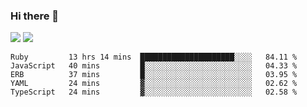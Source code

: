 ### Hi there 👋

<!--
**sasharevzin/sasharevzin** is a ✨ _special_ ✨ repository because its `README.md` (this file) appears on your GitHub profile.

Here are some ideas to get you started:

- 🔭 I’m currently working on ...
- 🌱 I’m currently learning ...
- 👯 I’m looking to collaborate on ...
- 🤔 I’m looking for help with ...
- 💬 Ask me about ...
- 📫 How to reach me: ...
- 😄 Pronouns: ...
- ⚡ Fun fact: ...
-->

![](https://yusufozturk.vercel.app/api?username=sasharevzin&hide_title=true&include_all_commits=true&count_private=true&show_icons=true) ![](https://yusufozturk.vercel.app/api/top-langs/?username=sasharevzin&layout=compact&langs_count=10&hide=apacheconf,coffeescript)

<!--START_SECTION:waka-->
```text
Ruby         13 hrs 14 mins  █████████████████████░░░░   84.11 % 
JavaScript   40 mins         █░░░░░░░░░░░░░░░░░░░░░░░░   04.33 % 
ERB          37 mins         █░░░░░░░░░░░░░░░░░░░░░░░░   03.95 % 
YAML         24 mins         ▓░░░░░░░░░░░░░░░░░░░░░░░░   02.62 % 
TypeScript   24 mins         ▓░░░░░░░░░░░░░░░░░░░░░░░░   02.58 % 
```
<!--END_SECTION:waka-->
